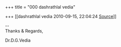 +++
title = "000 dashrathlal vedia"

+++
[[dashrathlal vedia	2010-09-15, 22:04:24 [Source](https://groups.google.com/g/bvparishat/c/-YIn8gjNWno)]]



  
  
--  
Thanks & Regards,  
  
Dr.D.G.Vedia  

